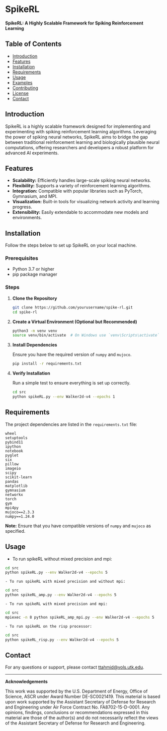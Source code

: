 # SpikeRL

**SpikeRL: A Highly Scalable Framework for Spiking Reinforcement Learning**

## Table of Contents

- [Introduction](#introduction)
- [Features](#features)
- [Installation](#installation)
- [Requirements](#requirements)
- [Usage](#usage)
- [Examples](#examples)
- [Contributing](#contributing)
- [License](#license)
- [Contact](#contact)

## Introduction

SpikeRL is a highly scalable framework designed for implementing and experimenting with spiking reinforcement learning algorithms. Leveraging the power of spiking neural networks, SpikeRL aims to bridge the gap between traditional reinforcement learning and biologically plausible neural computations, offering researchers and developers a robust platform for advanced AI experiments.

## Features

- **Scalability:** Efficiently handles large-scale spiking neural networks.
- **Flexibility:** Supports a variety of reinforcement learning algorithms.
- **Integration:** Compatible with popular libraries such as PyTorch, Gymnasium, and MPI.
- **Visualization:** Built-in tools for visualizing network activity and learning progress.
- **Extensibility:** Easily extendable to accommodate new models and environments.

## Installation

Follow the steps below to set up SpikeRL on your local machine.

### Prerequisites

- Python 3.7 or higher
- pip package manager

### Steps

1. **Clone the Repository**

   ```bash
   git clone https://github.com/yourusername/spike-rl.git
   cd spike-rl
   ```

2. **Create a Virtual Environment (Optional but Recommended)**

   ```bash
   python3 -m venv venv
   source venv/bin/activate  # On Windows use `venv\Scripts\activate`
   ```

3. **Install Dependencies**

   Ensure you have the required version of `numpy` and `mujoco`.

   ```bash
   pip install -r requirements.txt
   ```

4. **Verify Installation**

   Run a simple test to ensure everything is set up correctly.

   ```bash
   cd src
   python spikeRL.py --env Walker2d-v4 --epochs 1
   ```

## Requirements

The project dependencies are listed in the `requirements.txt` file:

```
wheel
setuptools
pybind11
ipython
notebook
pyglet
six
pillow
imageio
scipy
scikit-learn
pandas
matplotlib
gymnasium
networkx
torch
gym
mpi4py
mujoco==2.3.3
numpy==1.24.0
```

**Note:** Ensure that you have compatible versions of `numpy` and `mujoco` as specified.

## Usage

- To run spikeRL without mixed precision and mpi:

```bash
cd src
python spikeRL.py --env Walker2d-v4 --epochs 5
```

    - To run spikeRL with mixed precision and without mpi:

```bash
cd src
python spikeRL_amp.py --env Walker2d-v4 --epochs 5
```

    - To run spikeRL with mixed precision and mpi:

```bash
cd src
mpiexec -n 8 python spikeRL_amp_mpi.py --env Walker2d-v4 --epochs 5
```

    - To run spikeRL on the risp processor:

```bash
cd src
python spikeRL_risp.py --env Walker2d-v4 --epochs 5
```

<!-- ## Examples

Detailed examples and tutorials can be found in the [examples](examples/) directory. These include:

- **Basic Training:** Step-by-step guide to training a spiking agent in a simple environment.
- **Advanced Architectures:** Implementing custom spiking neural network architectures.
- **Visualization:** Tools and scripts for visualizing network activity and learning metrics. -->

<!-- ## Contributing

Contributions are welcome! Please follow these steps to contribute:

1. **Fork the Repository**

2. **Create a New Branch**

   ```bash
   git checkout -b feature/YourFeature
   ```

3. **Commit Your Changes**

   ```bash
   git commit -m "Add your feature"
   ```

4. **Push to the Branch**

   ```bash
   git push origin feature/YourFeature
   ```

5. **Open a Pull Request**

Please ensure your code follows the project's coding standards and includes appropriate tests.

## License

This project is licensed under the [MIT License](LICENSE). -->

## Contact

For any questions or support, please contact [ttahmid@vols.utk.edu](mailto:ttahmid@vols.utk.edu).

---

**Acknowledgements**

This work was supported by the U.S. Department of Energy, Office of Science,
ASCR under Award Number DE-SC0021419.
This material is based upon work supported by the Assistant Secretary of Defense
for Research and Engineering under Air Force Contract No. FA8702-15-D-0001.
Any opinions, findings, conclusions or recommendations expressed in this material
are those of the author(s) and do not necessarily reflect the views of the Assistant
Secretary of Defense for Research and Engineering.
